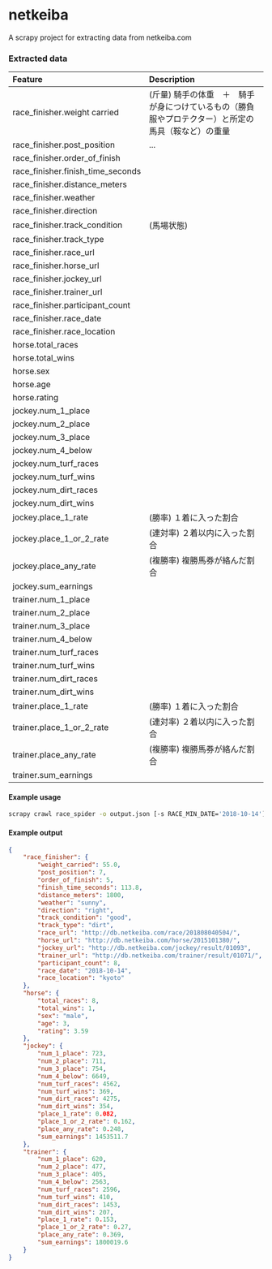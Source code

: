 # netkeiba

A scrapy project for extracting data from netkeiba.com

### Extracted data

| Feature | Description |
|:-- |:-- |
| race_finisher.weight carried | (斤量) 騎手の体重　＋　騎手が身につけているもの（勝負服やプロテクター）と所定の馬具（鞍など）の重量 |
| race_finisher.post_position | ... |
| race_finisher.order_of_finish | |
| race_finisher.finish_time_seconds | |
| race_finisher.distance_meters | |
| race_finisher.weather | |
| race_finisher.direction | |
| race_finisher.track_condition | (馬場状態) |
| race_finisher.track_type | |
| race_finisher.race_url | |
| race_finisher.horse_url | |
| race_finisher.jockey_url | |
| race_finisher.trainer_url | |
| race_finisher.participant_count | |
| race_finisher.race_date | |
| race_finisher.race_location | |
| horse.total_races | |
| horse.total_wins | |
| horse.sex | |
| horse.age | |
| horse.rating | |
| jockey.num_1_place | |
| jockey.num_2_place | |
| jockey.num_3_place | |
| jockey.num_4_below | |
| jockey.num_turf_races | |
| jockey.num_turf_wins | |
| jockey.num_dirt_races | |
| jockey.num_dirt_wins | |
| jockey.place_1_rate | (勝率) １着に入った割合 |
| jockey.place_1_or_2_rate | (連対率) ２着以内に入った割合 |
| jockey.place_any_rate | (複勝率) 複勝馬券が絡んだ割合 |
| jockey.sum_earnings | |
| trainer.num_1_place | |
| trainer.num_2_place | |
| trainer.num_3_place | |
| trainer.num_4_below | |
| trainer.num_turf_races | |
| trainer.num_turf_wins | |
| trainer.num_dirt_races | |
| trainer.num_dirt_wins | |
| trainer.place_1_rate | (勝率) １着に入った割合 |
| trainer.place_1_or_2_rate | (連対率) ２着以内に入った割合 |
| trainer.place_any_rate | (複勝率) 複勝馬券が絡んだ割合 |
| trainer.sum_earnings | |

#### Example usage
```bash
scrapy crawl race_spider -o output.json [-s RACE_MIN_DATE='2018-10-14']
```

#### Example output
```json
{
    "race_finisher": {
        "weight_carried": 55.0,
        "post_position": 7,
        "order_of_finish": 5,
        "finish_time_seconds": 113.8,
        "distance_meters": 1800,
        "weather": "sunny",
        "direction": "right",
        "track_condition": "good",
        "track_type": "dirt",
        "race_url": "http://db.netkeiba.com/race/201808040504/",
        "horse_url": "http://db.netkeiba.com/horse/2015101380/",
        "jockey_url": "http://db.netkeiba.com/jockey/result/01093",
        "trainer_url": "http://db.netkeiba.com/trainer/result/01071/",
        "participant_count": 8,
        "race_date": "2018-10-14",
        "race_location": "kyoto"
    },
    "horse": {
        "total_races": 8,
        "total_wins": 1,
        "sex": "male",
        "age": 3,
        "rating": 3.59
    },
    "jockey": {
        "num_1_place": 723,
        "num_2_place": 711,
        "num_3_place": 754,
        "num_4_below": 6649,
        "num_turf_races": 4562,
        "num_turf_wins": 369,
        "num_dirt_races": 4275,
        "num_dirt_wins": 354,
        "place_1_rate": 0.082,
        "place_1_or_2_rate": 0.162,
        "place_any_rate": 0.248,
        "sum_earnings": 1453511.7
    },
    "trainer": {
        "num_1_place": 620,
        "num_2_place": 477,
        "num_3_place": 405,
        "num_4_below": 2563,
        "num_turf_races": 2596,
        "num_turf_wins": 410,
        "num_dirt_races": 1453,
        "num_dirt_wins": 207,
        "place_1_rate": 0.153,
        "place_1_or_2_rate": 0.27,
        "place_any_rate": 0.369,
        "sum_earnings": 1800019.6
    }
}
```

